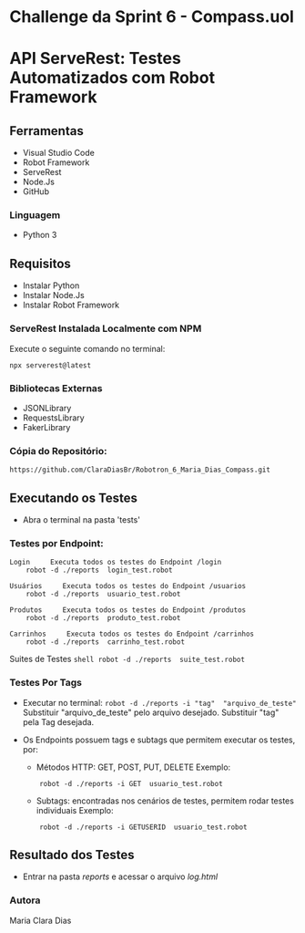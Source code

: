 # Challenge da Sprint 6 - Compass.uol

# API ServeRest: Testes Automatizados com Robot Framework

## Ferramentas
- Visual Studio Code
- Robot Framework
- ServeRest
- Node.Js
- GitHub

### Linguagem
- Python 3

## Requisitos
- Instalar Python
- Instalar Node.Js
- Instalar Robot Framework

### ServeRest Instalada Localmente com NPM
Execute o seguinte comando no terminal:
```shell
npx serverest@latest
```

### Bibliotecas Externas
- JSONLibrary
- RequestsLibrary
- FakerLibrary 

### Cópia do Repositório:
```shell
https://github.com/ClaraDiasBr/Robotron_6_Maria_Dias_Compass.git
```

## Executando os Testes
- Abra o terminal na pasta 'tests'

### Testes por Endpoint:
    Login     Executa todos os testes do Endpoint /login
        robot -d ./reports  login_test.robot
    
    Usuários     Executa todos os testes do Endpoint /usuarios
        robot -d ./reports  usuario_test.robot
    
    Produtos     Executa todos os testes do Endpoint /produtos
        robot -d ./reports  produto_test.robot
    
    Carrinhos     Executa todos os testes do Endpoint /carrinhos
        robot -d ./reports  carrinho_test.robot
    
Suites de Testes
    ```shell
        robot -d ./reports  suite_test.robot
    ```

### Testes Por Tags
- Executar no terminal: `robot -d ./reports -i "tag"  "arquivo_de_teste"`
    Substituir "arquivo_de_teste" pelo arquivo desejado.
    Substituir "tag" pela Tag desejada.

- Os Endpoints possuem tags e subtags que permitem executar os testes, por:
    - Métodos HTTP: GET, POST, PUT, DELETE
    Exemplo:
    ```shell
        robot -d ./reports -i GET  usuario_test.robot
    ```
    - Subtags: encontradas nos cenários de testes, permitem rodar testes individuais
    Exemplo:
    ```shell
        robot -d ./reports -i GETUSERID  usuario_test.robot
    ```

## Resultado dos Testes
- Entrar na pasta *reports* e acessar o arquivo *log.html*


### Autora
Maria Clara Dias

